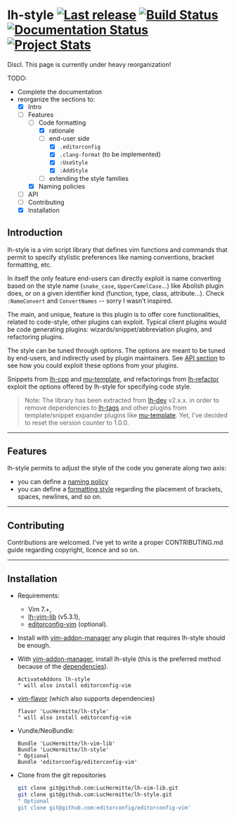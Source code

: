 # lh-style [![Last release][Releases-badge]][Releases-url] [![Build Status][gh-action-badge]][gh-action-result] [![Documentation Status][rtd-badge]][rtd-url] [![Project Stats][openhub-badge]][openhub-url]

[Releases-badge]:   https://img.shields.io/github/tag/LucHermitte/lh-style.svg
[Releases-url]:     https://github.com/LucHermitte/lh-style/tags
[gh-action-badge]:  ./../../actions/workflows/tests.yml/badge.svg?branch=master "Test"
[gh-action-result]: ./../../actions/workflows/tests.yml?query=branch%3Amaster
[openhub-badge]:    https://www.openhub.net/p/21020/widgets/project_thin_badge.gif
[openhub-url]:      https://www.openhub.net/p/21020
[rtd-badge]:        https://readthedocs.org/projects/lh-style/badge/?version=latest
[rtd-url]:          http://lh-style.readthedocs.io/en/latest/?badge=latest

Discl. This page is currently under heavy reorganization!

TODO:

- Complete the documentation
- reorganize the sections to:
    -[X] Intro
    -[ ] Features
        -[ ] Code formatting
            -[x] rationale
            -[ ] end-user side
                -[x] `.editorconfig`
                -[x] `.clang-format` (to be implemented)
                -[x] `:UseStyle`
                -[x] `:AddStyle`
            -[ ] extending the style families
        -[x] Naming policies
    -[ ] API
    -[ ] Contributing
    -[X] Installation

## Introduction

lh-style is a vim script library that defines vim functions and commands that permit to specify stylistic preferences
like naming conventions, bracket formatting, etc.

In itself the only feature end-users can directly exploit is name converting based on the style name (`snake_case`,
`UpperCamelCase`...) like Abolish plugin does, or on a given identifier kind (function, type, class, attribute...).
Check `:NameConvert` and `ConvertNames` -- sorry I wasn't inspired.

The main, and unique, feature is this plugin is to offer core functionalities, related to code-style, other plugins can
exploit. Typical client plugins would be code generating plugins: wizards/snippet/abbreviation plugins, and refactoring
plugins.

The style can be tuned through options. The options are meant to be tuned by end-users, and indirectly used by plugin
maintainers.  See [API section](doc/API.md) to see how you could exploit these options from your plugins.

Snippets from [lh-cpp](http://github.com/LucHermitte/lh-cpp) and
[mu-template](http://github.com/LucHermitte/mu-template), and refactorings from
[lh-refactor](http://github.com/LucHermitte/lh-refactor) exploit the options offered by lh-style for specifying code
style.


> Note: The library has been extracted from [lh-dev](http://github.com/LucHermitte/lh-dev) v2.x.x. in order to remove dependencies to [lh-tags](http://github.com/LucHermitte/lh-tags) and other plugins from template/snippet expander plugins like [mu-template](http://github.com/LucHermitte/mu-template). Yet, I've decided to reset the version counter to 1.0.0.

---

## Features

lh-style permits to adjust the style of the code you generate along two axis:

- you can define a [naming policy](doc/naming.rst)
- you can define a [formatting style](doc/code-formatting.rst) regarding the placement of brackets, spaces, newlines, and
  so on.

---

## Contributing
Contributions are welcomed. I've yet to write a proper CONTRIBUTING.md guide regarding copyright, licence and so on.

---
## Installation
  * Requirements:
      * Vim 7.+,
      * [lh-vim-lib](http://github.com/LucHermitte/lh-vim-lib) (v5.3.1),
      * [editorconfig-vim](https://github.com/editorconfig/editorconfig-vim) (optional).
  * Install with [vim-addon-manager](https://github.com/MarcWeber/vim-addon-manager) any plugin that requires lh-style should be enough.
  * With [vim-addon-manager](https://github.com/MarcWeber/vim-addon-manager), install lh-style (this is the preferred method because of the [dependencies](http://github.com/LucHermitte/lh-style/blob/master/addon-info.txt)).

    ```vim
    ActivateAddons lh-style
    " will also install editorconfig-vim
    ```

  * [vim-flavor](http://github.com/kana/vim-flavor) (which also supports
    dependencies)

    ```
    flavor 'LucHermitte/lh-style'
    " will also install editorconfig-vim
    ```

  * Vundle/NeoBundle:

    ```vim
    Bundle 'LucHermitte/lh-vim-lib'
    Bundle 'LucHermitte/lh-style'
    " Optional
    Bundle 'editorconfig/editorconfig-vim'
    ```

  * Clone from the git repositories

    ```bash
    git clone git@github.com:LucHermitte/lh-vim-lib.git
    git clone git@github.com:LucHermitte/lh-style.git
    " Optional
    git clone git@github.com:editorconfig/editorconfig-vim'
    ```
